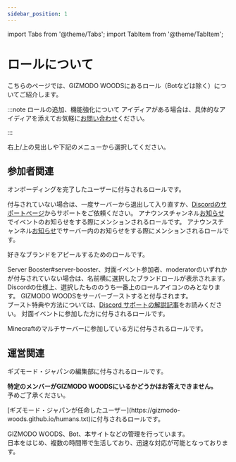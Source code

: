 ```yaml
---
sidebar_position: 1
---
```


import Tabs from '@theme/Tabs';
import TabItem from '@theme/TabItem';

# ロールについて

こちらのページでは、GIZMODO WOODSにあるロール（Botなどは除く）についてご紹介します。

:::note ロールの追加、機能強化について
アイディアがある場合は、具体的なアイディアを添えてお気軽に[お問い合わせ](tutorial/inquiry/contact)ください。

:::

右上/上の見出しや下記のメニューから選択してください。

## 参加者関連

<Tabs>
  <TabItem value="none" label="">
  </TabItem>
  <TabItem value="member" label="member">
オンボーディングを完了したユーザーに付与されるロールです。

付与されていない場合は、一度サーバーから退出して入り直すか、[Discordのサポートページ](https://support.discord.com/hc/ja)からサポートをご依頼ください。
  </TabItem>
  <TabItem value="イベント" label="イベント通知">
アナウンスチャンネル[お知らせ](/tutorial/channel-list#お知らせ--web--app-)でイベントのお知らせをする際にメンションされるロールです。
  </TabItem>
  <TabItem value="お知らせ" label="お知らせ通知">
アナウンスチャンネル[お知らせ](/tutorial/channel-list#お知らせ--web--app-)でサーバー内のお知らせをする際にメンションされるロールです。
  </TabItem>
</Tabs>

<Tabs>
  <TabItem value="none" label="">
  </TabItem>
  <TabItem value="ブランドロール" label="ブランドロール">
好きなブランドをアピールするためのロールです。

Server Booster#server-booster、対面イベント参加者、moderatorのいずれかが付与されていない場合は、名前横に選択したブランドロールが表示されます。   
Discordの仕様上、選択したもののうち一番上のロールアイコンのみとなります。
  </TabItem>
  <TabItem value="Server Booster" label="Server Booster">
GIZMODO WOODSをサーバーブーストすると付与されます。   
ブースト特典や方法については、[Discord サポートの解説記事](https://support.discord.com/hc/ja/articles/360028038352)をお読みください。
  </TabItem>
  <TabItem value="対面イベント参加者" label="対面イベント参加者">
対面イベントに参加した方に付与されるロールです。
  </TabItem>
</Tabs>

<Tabs>
  <TabItem value="none" label="">
  </TabItem>
  <TabItem value="GizMC参加者" label="GizMC参加者">
Minecraftのマルチサーバーに参加している方に付与されるロールです。
  </TabItem>
</Tabs>

## 運営関連

<Tabs>
  <TabItem value="none" label="">
  </TabItem>
  <TabItem value="編集部" label="編集部">
ギズモード・ジャパンの編集部に付与されるロールです。

**特定のメンバーがGIZMODO WOODSにいるかどうかはお答えできません。**  
予めご了承ください。
  </TabItem>

  <TabItem value="moderator" label="moderator">
[ギズモード・ジャパンが任命したユーザー](https://gizmodo-woods.github.io/humans.txt)に付与されるロールです。

GIZMODO WOODS、Bot、本サイトなどの管理を行っています。  
日本をはじめ、複数の時間帯で生活しており、迅速な対応が可能となっております。  
  </TabItem>
</Tabs>
